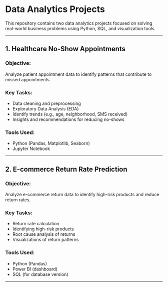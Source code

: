 # Data Analytics Projects

This repository contains two data analytics projects focused on solving real-world business problems using Python, SQL, and visualization tools.

---

## 1. Healthcare No-Show Appointments

### Objective:
Analyze patient appointment data to identify patterns that contribute to missed appointments.

### Key Tasks:
- Data cleaning and preprocessing
- Exploratory Data Analysis (EDA)
- Identify trends (e.g., age, neighborhood, SMS received)
- Insights and recommendations for reducing no-shows

### Tools Used:
- Python (Pandas, Matplotlib, Seaborn)
- Jupyter Notebook

---

## 2. E-commerce Return Rate Prediction

### Objective:
Analyze e-commerce return data to identify high-risk products and reduce return rates.

### Key Tasks:
- Return rate calculation
- Identifying high-risk products
- Root cause analysis of returns
- Visualizations of return patterns

### Tools Used:
- Python (Pandas)
- Power BI (dashboard)
- SQL (for database version)

---

